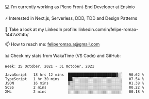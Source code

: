 💻 I'm currently working as Pleno Front-End Developer at Ensinio

⚡ Interested in Next.js, Serverless, DDD, TDD and Design Patterns

👥 Take a look at my LinkedIn profile: linkedin.com/in/felipe-romao-1442a814b/

📫 How to reach me: feliperomao.a@gmail.com

📊 Check my stats from WakaTime (VS Code) and GitHub:

<!--START_SECTION:waka-->
```text
Week: 25 October, 2021 - 31 October, 2021

JavaScript   18 hrs 12 mins  ██████████████████████▓░░   90.62 % 
TypeScript   1 hr 30 mins    ██░░░░░░░░░░░░░░░░░░░░░░░   07.54 % 
JSON         16 mins         ▒░░░░░░░░░░░░░░░░░░░░░░░░   01.38 % 
SCSS         2 mins          ░░░░░░░░░░░░░░░░░░░░░░░░░   00.22 % 
XML          2 mins          ░░░░░░░░░░░░░░░░░░░░░░░░░   00.18 % 
```
<!--END_SECTION:waka-->
